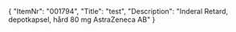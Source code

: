 {
  "ItemNr": "001794",
  "Title": "test",
  "Description": "Inderal Retard, depotkapsel, hård 80 mg AstraZeneca AB"
}